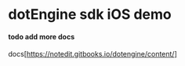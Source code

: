 # dotEngine sdk iOS  demo


#### todo  add more docs



docs[https://notedit.gitbooks.io/dotengine/content/]
